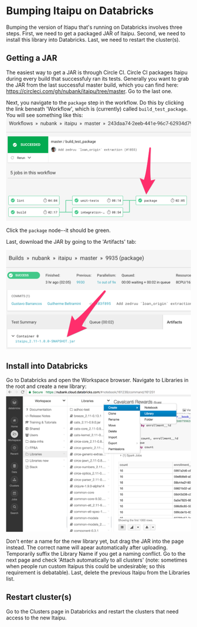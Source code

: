 # Bumping Itaipu on Databricks

Bumping the version of Itiapu that's running on Databricks involves three
steps. First, we need to get a packaged JAR of Itaipu. Second, we need to
install this library into Databricks. Last, we need to restart the cluster(s).

## Getting a JAR

The easiest way to get a JAR is through Circle CI. Circle CI packages Itaipu
during every build that successfuly ran its tests. Generally you want to grab
the JAR from the last successful master build, which you can find here:
https://circleci.com/gh/nubank/itaipu/tree/master. Go to the last one.

Next, you navigate to the `package` step in the workflow. Do this by clicking
the link beneath 'Workflow', which is (currently) called
`build_test_package`. You will see something like this:
![](../images/circleci_workflow.png)

Click the `package` node--it should be green.

Last, download the JAR by going to the 'Artifacts' tab:

![](../images/circleci_artifacts.png)

## Install into Databricks

Go to Databricks and open the Workspace browser. Navigate to Libraries in the
root and create a new library: ![](../images/databricks_libraries.png)

Don't enter a name for the new library yet, but drag the JAR into the page
instead. The correct name will apear automatically after uploading. Temporarily
suffix the Library Name if you get a naming conflict. Go to the next page and
check 'Attach automatically to all clusters' (note: sometimes when people run
custom Itaipus this could be undesirable; so this requirement is
debatable). Last, delete the previous Itaipu from the Libraries list.

## Restart cluster(s)

Go to the Clusters page in Databricks and restart the clusters that need access
to the new Itaipu.
